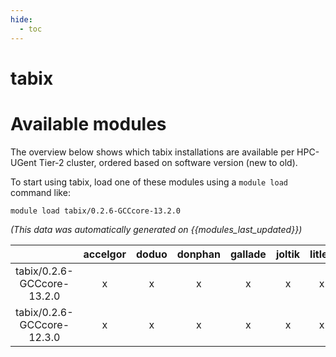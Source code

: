 ```yaml
---
hide:
  - toc
---
```


tabix
=====

# Available modules


The overview below shows which tabix installations are available per HPC-UGent Tier-2 cluster, ordered based on software version (new to old).

To start using tabix, load one of these modules using a `module load` command like:

```shell
module load tabix/0.2.6-GCCcore-13.2.0
```

*(This data was automatically generated on {{modules_last_updated}})*

| |accelgor|doduo|donphan|gallade|joltik|litleo|shinx|
| :---: | :---: | :---: | :---: | :---: | :---: | :---: | :---: |
|tabix/0.2.6-GCCcore-13.2.0|x|x|x|x|x|x|x|
|tabix/0.2.6-GCCcore-12.3.0|x|x|x|x|x|x|x|
